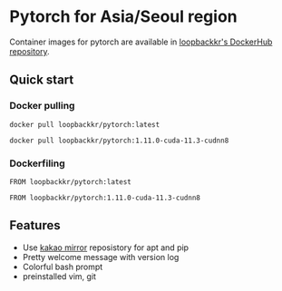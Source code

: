 # Pytorch for Asia/Seoul region

Container images for pytorch are available in [loopbackkr's DockerHub repository](https://hub.docker.com/r/loopbackkr/pytorch).

## Quick start

### Docker pulling

`docker pull loopbackkr/pytorch:latest`

`docker pull loopbackkr/pytorch:1.11.0-cuda-11.3-cudnn8`

### Dockerfiling

`FROM loopbackkr/pytorch:latest`

`FROM loopbackkr/pytorch:1.11.0-cuda-11.3-cudnn8`

## Features

* Use [kakao mirror](https://mirror.kakao.com/) reposistory for apt and pip
* Pretty welcome message with version log
* Colorful bash prompt
* preinstalled vim, git
